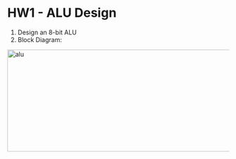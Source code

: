 # HW1 - ALU Design

1. Design an 8-bit ALU  
2. Block Diagram:
<img src=https://github.com/timmy139710/CAD-VLSI-System-Design/blob/master/pics/hw1.png alt="alu" width=510 height=233>
